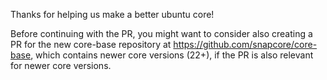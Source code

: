 Thanks for helping us make a better ubuntu core!

Before continuing with the PR, you might want to consider also creating a PR for the new core-base repository
at https://github.com/snapcore/core-base, which contains newer core versions (22+), if the PR is also relevant
for newer core versions.
